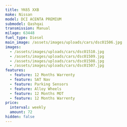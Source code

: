```yaml
---
title: YK65 XXB
make: Nissan
model: DCI ACENTA PREMIUM
submodel: Qashqai
transmission: Manual
milage: 63448
fuel_type: Diesel
main_image: /assets/images/uploads/cars/dsc01506.jpg
images:
  - /assets/images/uploads/cars/dsc01510.jpg
  - /assets/images/uploads/cars/dsc01509.jpg
  - /assets/images/uploads/cars/dsc01508.jpg
  - /assets/images/uploads/cars/dsc01507.jpg
features:
  - feature: 12 Months Warrenty
  - feature: SAT Nav
  - feature: Parking Sensors
  - feature: Alloy Wheels
  - feature: 12 Months MOT
  - feature: 12 Months Warrenty
price:
  interval: weekly
  amount: 72
hidden: false
---
```


